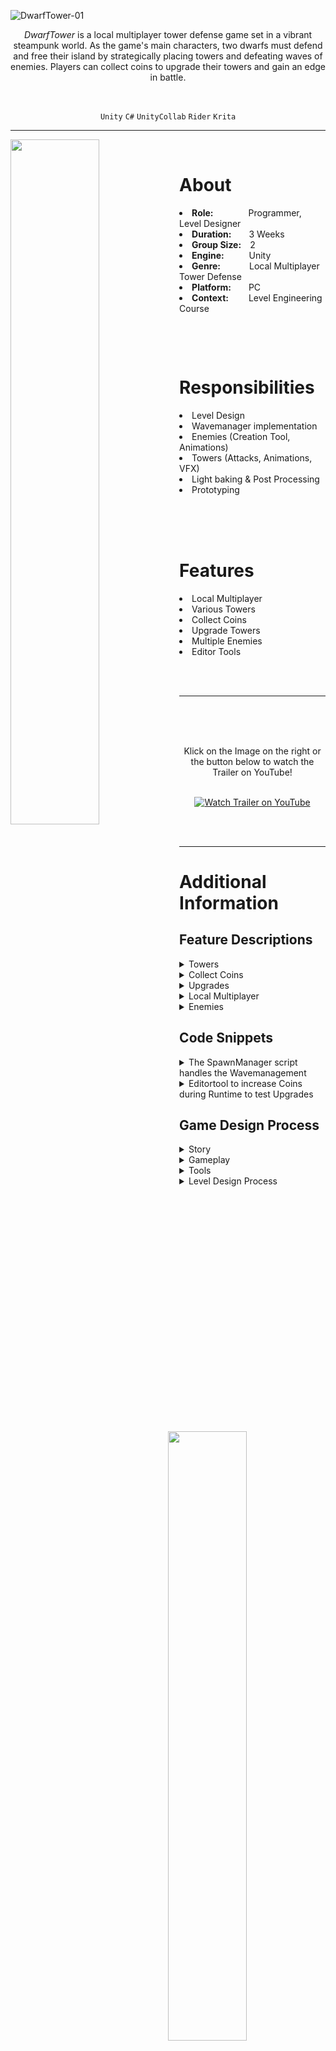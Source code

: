 ![DwarfTower-01](https://user-images.githubusercontent.com/104200268/229464486-eda42072-7438-4765-875d-38fe7483f765.png)
<p align="center">
 <i>DwarfTower</i> is a local multiplayer tower defense game set in a vibrant steampunk world. As the game's main characters, two dwarfs must defend and free their island by strategically placing towers and defeating waves of enemies. Players can collect coins to upgrade their towers and gain an edge in battle.   
</p>         

<br>

<div align="center">
 
 `Unity`
 `C#`
 `UnityCollab`
 `Rider`
 `Krita`

</div>

---

<p>

 <img align="left" width="53%" height="auto" src="https://user-images.githubusercontent.com/104200268/230764988-25ede94c-ac1d-4e1a-b506-74f9dc4e0c7a.gif">
 <br>
 <h1>About</h1>
 <li><b>Role:</b>&emsp;&emsp;&emsp;&emsp;Programmer, Level Designer</li>
 <li><b>Duration:</b>&emsp;&emsp;3 Weeks</li>
 <li><b>Group Size:</b>&emsp;2</li>
 <li><b>Engine:</b>&emsp;&emsp;&nbsp;&nbsp;&nbsp;Unity</li>
 <li><b>Genre:</b>&emsp;&emsp;&emsp;&nbsp;Local Multiplayer Tower Defense</li>
 <li><b>Platform:</b>&emsp;&emsp;PC</li>
 <li><b>Context:</b>&emsp;&emsp;&nbsp;Level Engineering Course</li>
</p>

<br>

<p>
 <div>
 <img align="right" width="50%" height="auto" src="https://user-images.githubusercontent.com/104200268/230765192-b39e46c4-72d7-4557-a428-2d2454f0a9c4.gif">
 <br>
 <h1>Responsibilities</h1>
 <li>Level Design</li>
 <li>Wavemanager implementation</li>
 <li>Enemies (Creation Tool, Animations)</li>
 <li>Towers (Attacks, Animations, VFX)</li>
 <li>Light baking & Post Processing</li>
 <li>Prototyping</li>
 <br>
 </div>
</p>
 
<p>
 <div>
 <img align="left" width="53%" height="auto" src="https://user-images.githubusercontent.com/104200268/230765319-bf96018e-9f80-4d79-82e5-7787b9bc4b29.gif">
 <br>
 <br>
 <h1>Features</h1>
 <li>Local Multiplayer</li>
 <li>Various Towers</li>
 <li>Collect Coins</li>
 <li>Upgrade Towers</li>
 <li>Multiple Enemies</li>
 <li>Editor Tools</li>
 </div>
</p>

<br>
<br>

---


 <a href="https://www.youtube.com/watch?v=0X8kur32egw&ab_channel=LukasPichler" target="_blank"><img src="https://user-images.githubusercontent.com/104200268/230765521-6a3f6012-fe9d-456b-9aa7-8c7365a576cf.PNG" 
alt="Watch Trailer on YouTube" align="right" width="60%" height="auto" border="10" /></a>
<br>
 <br>
  <br>
<div align="center"> Klick on the Image on the right or the button below to watch the Trailer on YouTube! 
<br>
<br>

 
[![Watch Trailer on YouTube](https://img.shields.io/badge/Watch%20Trailer-FF0000?logo=youtube&style=for-the-badge)](https://www.youtube.com/watch?v=0X8kur32egw&ab_channel=LukasPichler) 

</div>

<br>
<br>


---

<p>
<h1>Additional Information</h1>

<h2>Feature Descriptions</h2>

<details>
 <summary>Towers</summary>
 <br>
 
 > <div align="center">
 > The game includes various towers, each with unique abilities that players can pick up, move around, place strategically, and upgrade. Currently, there exist two distinct types of towers. 
 > The ElectroTower, launches projectiles at enemies to cause damage. 
 > <br>
 > <img width="80%" height="auto" src="https://user-images.githubusercontent.com/104200268/230766835-b87e7a1a-8f41-4769-943c-2bda2dcc3b09.gif">
 > <br>
 > Another tower available in the game is the SpeedBuffTower. When players are within its range, they receive a temporary increase in movement speed. However, this buff slowly diminishes once they move out of the tower's range. To indicate the buff's presence, particle effects appear around the players' feet.
 > <br>
 > <img width="80%" height="auto" src="https://user-images.githubusercontent.com/104200268/230766837-7f5e5f79-af3c-4738-b6a6-315a465b65ca.gif">
 > </div>
 > <br>
 
</details> 

<details>
 <summary>Collect Coins</summary>
 <br>
 
 >  <![CollectCoins](https://user-images.githubusercontent.com/104200268/230766841-c04e7d75-4396-4502-a363-d651a71fc7c5.gif)
div align="center">
 >  The story of the game evolves around two dwarf friend engineers that visit their home island and discover that it was run over by an evil force that controlls undead. They start their adventure to collect mechanical parts to construct a big robot that should protect the island. On their jouney they need to defeat different enemies and help bewohners to get to the parts.
 >  <img width="80%" height="auto" src="https://user-images.githubusercontent.com/104200268/229501634-84a928f9-61c4-413d-9cd1-616d261749a8.png">
 > </div>
 > <br>
 
</details> 

<details>
 <summary>Upgrades</summary>![PlaceOnUpgrade](https://user-images.githubusercontent.com/104200268/230766894-834dad10-084a-4010-a119-0966806a49a7.gif)

 <br>![PlaceUpgradedTower](https://user-images.githubusercontent.com/104200268/230766885-17366d5d-17ea-4ade-8657-a2aa82306d96.gif)

 ![UpgradeTower](https://user-images.githubusercontent.com/104200268/230766877-5784bcdd-7b3e-4bda-889b-89b1bd8c3c2e.gif)

 >  <div align="center">
 >  The story of the game evolves around two dwarf friend engineers that visit their home island and discover that it was run over by an evil force that controlls undead. They start their adventure to collect mechanical parts to construct a big robot that should protect the island. On their jouney they need to defeat different enemies and help bewohners to get to the parts.
 >  <img width="80%" height="auto" src="https://user-images.githubusercontent.com/104200268/229501634-84a928f9-61c4-413d-9cd1-616d261749a8.png">
 > </div>
 > <br>
 
</details> 

<details>
 <summary>Local Multiplayer</summary>
 <br>
 ![Interaction](https://user-images.githubusercontent.com/104200268/230766896-ea3e574d-2b79-422a-88f5-0fc5b0cd174a.gif)
![PlayTogether](https://user-images.githubusercontent.com/104200268/230766902-424a0e98-cc68-4088-86f0-2f86f8d5a425.gif)

 >  <div align="center">
 >  The story of the game evolves around two dwarf friend engineers that visit their home island and discover that it was run over by an evil force that controlls undead. They start their adventure to collect mechanical parts to construct a big robot that should protect the island. On their jouney they need to defeat different enemies and help bewohners to get to the parts.
 >  <img width="80%" height="auto" src="https://user-images.githubusercontent.com/104200268/229501634-84a928f9-61c4-413d-9cd1-616d261749a8.png">
 > </div>
 > <br>
 
</details> 

<details>
 <summary>Enemies</summary>
 <br>
 ![EnemySpawnTop](https://user-images.githubusercontent.com/104200268/230766927-85c2b25d-e466-4c06-a3f9-925204aebd67.gif)
![EnemySpawnLeft](https://user-images.githubusercontent.com/104200268/230766936-877af472-361b-4fa2-b512-c2016b785447.gif)

 >  <div align="center">
 >  There exist different types of enemies with different attributes: The Base enemy with average health and speed compared to the oters, the Speedy enemy which is small and fast, the Tanky enemy which is slow and healthy and the Boss enemy which is very slow and tanky. 
 >  <br>
 >  <img width="80%" height="auto" src="https://user-images.githubusercontent.com/104200268/229503757-9235d158-c451-4a0a-9e74-95f9fdb5c774.gif">
 >  </div>
 >  <br>
 
</details> 

<h2>Code Snippets</h2>

<details>
 <summary>The SpawnManager script handles the Wavemanagement</summary>
 
 > ```csharp
 > 
 > public class SpawnManager : MonoBehaviour
 > {
 >     [System.Serializable]
 >     private class EnemyToSpawn
 >     {
 >         public int enemyId;
 >         public float secondsUntilSpawn;
 >         public int spawnpointId;
 >     }
 >
 >     [System.Serializable]
 >     private class Wave
 >     {
 >         public float secondsUntilStart;
 >         public List<EnemyToSpawn> enemiesToSpawn = new List<EnemyToSpawn>();
 >     }
 >
 >     [SerializeField] private Transform parentOfEnemies;
 >
 >     [SerializeField] private EnemyMovementManager movementManager;
 >
 >     [SerializeField] private List<GameObject> spawnPoints = new List<GameObject>();
 >
 >     [SerializeField] private List<GameObject> enemies = new List<GameObject>();
 >
 >     [SerializeField] private List<Wave> waves = new List<Wave>();
 >
 >     [SerializeField] float countdown;
 >
 >     GameObject currentEnemyToSpawn;
 >     GameObject currentSpawnPoint;
 >     int nextEnemyToSpawnId;
 >     int currentWaveId;
 >     bool finished = false;
 >
 >     private void Awake()
 >     {
 >         if (waves.Count > 0)
 >         {
 >             if (waves[0].enemiesToSpawn.Count > 0)
 >             {
 >                 countdown = waves[0].secondsUntilStart + waves[0].enemiesToSpawn[0].secondsUntilSpawn;
 >                 currentEnemyToSpawn = enemies[waves[0].enemiesToSpawn[0].enemyId];
 >                 currentSpawnPoint = spawnPoints[waves[0].enemiesToSpawn[0].spawnpointId];
 >                 nextEnemyToSpawnId = 1;
 >                 currentWaveId = 0;
 >             }
 >             else
 >             {
 >                 Debug.Log("List of enemies to spawn is empty!");
 >             }
 >         }
 >         else
 >         {
 >             Debug.Log("List of waves is empty!");
 >         }
 >     }
 >
 >     void Update()
 >     {
 >         if (!finished)
 >         {
 >             countdown -= Time.deltaTime;
 >             if (countdown <= 0)
 >             {
 >                 HandleWave();
 >             }
 >         }
 >     }
 >
 >     private void HandleWave()
 >     {
 >         //if current wave has no more enemies, set next wave and reset enemyToSpawn
 >         if (nextEnemyToSpawnId >= waves[currentWaveId].enemiesToSpawn.Count)
 >         {
 >             if (currentWaveId + 1 >= waves.Count)
 >             {
 >                 finished = true;
 >             }
 >             else
 >             {
 >                 currentWaveId++;
 >                 nextEnemyToSpawnId = 0;
 >                 countdown = waves[currentWaveId].secondsUntilStart;
 >                 SpawnEnemy();
 >             }
 >         }
 >         else
 >         {
 >             SpawnEnemy();
 >         }
 >     }
 >
 >     /*
 >      * Spawns currentEnemyToSpawn at currentSpawnPoint
 >      * Sets countdown, currentEnemyToSpawn and currentSpawnPoint to next in enemiesToSpawn
 >      * Sets finished to true if the end of the list is reached
 >      */
 >     private void SpawnEnemy()
 >     {
 >         //Spawn Enemy at SpawnPoint
 >         currentEnemyToSpawn.transform.position = currentSpawnPoint.transform.position;
 >         GameObject instantiatedEnemie = Instantiate(currentEnemyToSpawn,parentOfEnemies);
 >
 >         //Move Enemy
 >         EnemyMovementSubscriber instantsOfMovement = instantiatedEnemie.GetComponent<EnemyMovementSubscriber>();
 >         instantsOfMovement.Pathnr = spawnPoints.IndexOf(currentSpawnPoint);
 >         instantsOfMovement.MovementManager = movementManager;
 >         instantsOfMovement.Subscribe();
 >
 >         //check if endOfList is reached 
 >         if (nextEnemyToSpawnId >= waves[currentWaveId].enemiesToSpawn.Count)
 >         {
 >             Debug.Log("No enemies in this wave.");
 >         }
 >         //else update variables
 >         else
 >         {
 >             EnemyToSpawn nextEnemy = waves[currentWaveId].enemiesToSpawn[nextEnemyToSpawnId];
 >             countdown += nextEnemy.secondsUntilSpawn;
 >             if (enemies.Count > nextEnemy.enemyId)
 >             {
 >                 currentEnemyToSpawn = enemies[nextEnemy.enemyId];
 >             }
 >             else
 >             {
 >                 Debug.Log("Id of next enemy to spawn greater than the size of the list of enemies.");
 >             }
 >             if (spawnPoints.Count > nextEnemy.spawnpointId)
 >             {
 >                 currentSpawnPoint = spawnPoints[nextEnemy.spawnpointId];
 >             }
 >             else
 >             {
 >                 Debug.Log("Id of next spawnPoint greater than the size of the list of spawnPoints.");
 >             }
 >             nextEnemyToSpawnId++;
 >         }
 >     }
 > }
 > ```

</details>
 <details>
 <summary>Editortool to increase Coins during Runtime to test Upgrades</summary>
 
 > ```csharp
 > 
 > public class CoinIncrease : EditorWindow
 > {
 >     int coinCount = 0;
 >
 >     [MenuItem("Tools / Add Coins")]
 >     public static void ShowWindow()
 >     {
 >         EditorWindow.GetWindow(typeof(CoinIncrease));
 >     }
 >
 >     private void OnGUI()
 >     {
 >         GUILayout.Label("Base Settings", EditorStyles.boldLabel);
 >         coinCount = EditorGUILayout.IntField("Coin Count", coinCount);
 >         GUI.backgroundColor = Color.red;
 >
 >         GUILayout.FlexibleSpace();
 >         EditorGUILayout.BeginHorizontal();
 >         GUILayout.FlexibleSpace();
 > 
 >         if(GUILayout.Button("Reset", GUILayout.Width(100), GUILayout.Height(30)))
 >         {
 >             reset();
 >         }
 >
 >         if (GUILayout.Button("Apply", GUILayout.Width(100), GUILayout.Height(30)))
 >         {
 >             CoinBag.IncreaseCoinCount(coinCount);
 >             reset();
 >         }
 >
 >         EditorGUILayout.EndHorizontal();
 >     }
 >
 >     private void reset()
 >     {
 >         coinCount = 0;
 >     }
 > }
 >
 > ```

</details>
 
<h2>Game Design Process</h2>
<details>
 <summary>Story</summary>
 <br>
 
 >  <div align="center">
 >  The story of the game evolves around two dwarf friend engineers that visit their home island and discover that it was run over by an evil force that controlls undead. They start their adventure to collect mechanical parts to construct a big robot that should protect the island. On their jouney they need to defeat different enemies and help bewohners to get to the parts.
 >  <img width="80%" height="auto" src="https://user-images.githubusercontent.com/104200268/229501634-84a928f9-61c4-413d-9cd1-616d261749a8.png">
 > </div>
 > <br>
 
</details> 

<details>
 <summary>Gameplay</summary>
 
 > <details> 
 >  <summary>Towers</summary>
 >  <div align="center">
 >  The Electro Tower shoots bullets that target and follow enemies and damage them.
 >  Electro Tower Before
 >  <br>
 >  <img width="90%" height="auto" src="https://user-images.githubusercontent.com/104200268/229517032-fa907571-e919-455f-9ae0-9d2885f9b976.gif">
 >  <br>
 >  Electro Tower After
 >  <br>
 >  <img width="90%" height="auto" src="https://user-images.githubusercontent.com/104200268/229517170-927ce515-75e3-4a05-a1cb-adbf21cfc0f6.gif">
 >  <br>
 >  The Speed Tower speeds up the players that are in range which helps them collect coins and move towers faster.
 >  Speed Tower Before
 >  <br>
 >  <img width="90%" height="auto" src="https://user-images.githubusercontent.com/104200268/229516308-b7b7e6b4-65df-406a-a560-cf7fe25a60c1.gif">
 >  <br>
 >  Speed Tower After
 >  <br>
 >  <img width="90%" height="auto" src="https://user-images.githubusercontent.com/104200268/229505972-6821954c-7049-4531-aa9f-0194f42ef641.gif">
 >  </div>
 >  <br>
 > </details>
 
 > <details> 
 >  <summary>Player-Tower Interaction</summary>
 >  <div align="center">
 >  Players can pick up towers by pressing the respective key that shows up and also place them. As it is a local multiplayer game the key depends on the player.
 >  <br>
 >  <img width="90%" height="auto" src="https://user-images.githubusercontent.com/104200268/229515511-1569be7d-8551-41d0-93f8-833a62f2ff9c.gif">
 >  </div>
 >  <br>
 > </details>

 > <details> 
 >  <summary>Collect Coins</summary>
 >  <div align="center">
 >  Players can collect coins by running through them. These coins can be used to buy upgrades for towers.
 >  <br>
 >  <img width="90%" height="auto" src="https://user-images.githubusercontent.com/104200268/229505912-eed1e5df-42a1-4cf4-830d-ad9d248848bb.gif">
 >  </div>
 >  <br>
 > </details>
 
</details> 

<details> 
 <summary>Tools</summary>
 
 > <details> 
 >  <summary>Random Object Placement</summary>
 >  <div align="center">
 >  <br>
 >  <img width="70%" height="auto" src="https://user-images.githubusercontent.com/104200268/229503592-1c498c77-49b8-434a-8c7a-d58390f9f26d.png">
 >  </div>
 >  <br>
 > </deatails>
 
 > <details> 
 >  <summary>Enemy Prefab Creation</summary>
 >  <div align="center">
 >  <br>
 >  <img width="70%" height="auto" src="https://user-images.githubusercontent.com/104200268/229503608-927cfed7-3d73-4657-a142-e3d01d6c657a.png">
 >  </div>
 >  <br>
 > </deatails>
 
 > <details> 
 >  <summary>Coin Increaser</summary>
 >  <div align="center">
 >  Is used to configure enemy wave spawning for the levels.
 >  <br>
 >  <img width="70%" height="auto" src="https://user-images.githubusercontent.com/104200268/229503687-a79e35d8-4ac1-4047-9ebb-5c0f7ed9c445.png">
 >  </div>
 >  <br>
 > </details>
 
 > <details> 
 >  <summary>Wave Manager</summary>
 >  <div align="center">
 >  Is used to configure enemy wave spawning for the levels.
 >  <br>
 >  <img width="70%" height="auto" src="https://user-images.githubusercontent.com/104200268/229503687-a79e35d8-4ac1-4047-9ebb-5c0f7ed9c445.png">
 >  </div>
 >  <br>
 > </details>
 
</details> 
 
<details>
 <summary>Level Design Process</summary>
 <br>
 
 >  <div align="center">
 >  Initial Prototype
 >  <img width="100%" height="auto" src="https://user-images.githubusercontent.com/104200268/229474718-86156057-936e-4639-b6be-1a7d6a493a5e.png">
 >  <br>
 >  Assets
 >  <br>
 >  <img width="100%" height="auto" src="https://user-images.githubusercontent.com/104200268/229474782-e6695b85-f3e6-4623-8396-6aead4a1f96c.png">
 >  <br>
 >  Light Baking & Post Processing
 >  <br>
 >  <img width="100%" height="auto" src="https://user-images.githubusercontent.com/104200268/229475909-ef819f0a-e923-4740-a429-5398f32dfae7.png">
 >  <br>
 >  Details and VFX
 >  <br>
 >  <img width="100%" height="auto" src="https://user-images.githubusercontent.com/104200268/229474831-79b7d189-cb4f-40b7-974a-66b3c3f88579.png">
 >  <br>
 >  Level Design Decisions
 >  <br>
 >  <img width="100%" height="auto" src="https://user-images.githubusercontent.com/104200268/229474892-b776e17d-a615-4828-b3a2-87927df9e119.png">
 >  <br>
 >  <img width="100%" height="auto" src="https://user-images.githubusercontent.com/104200268/229474863-518e66ce-d1a3-4353-bbc2-cc07bb774243.png">
 >  <br>
 >  <img width="100%" height="auto" src="https://user-images.githubusercontent.com/104200268/229475961-e0ff54cf-c4d2-4bed-8c6c-75bfaab2eed1.png">
 > </div>
 > <br>
 
</details> 

</p>
